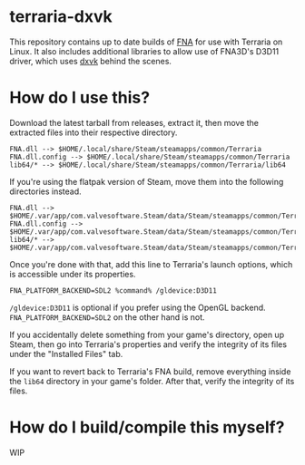 # terraria-dxvk
This repository contains up to date builds of [FNA](https://github.com/FNA-XNA/FNA) for use with Terraria on Linux. It also includes additional libraries to allow use of FNA3D's D3D11 driver, which uses [dxvk](https://github.com/doitsujin/dxvk) behind the scenes.

# How do I use this?
Download the latest tarball from releases, extract it, then move the extracted files into their respective directory.
```
FNA.dll --> $HOME/.local/share/Steam/steamapps/common/Terraria
FNA.dll.config --> $HOME/.local/share/Steam/steamapps/common/Terraria
lib64/* --> $HOME/.local/share/Steam/steamapps/common/Terraria/lib64
```

If you're using the flatpak version of Steam, move them into the following directories instead.
```
FNA.dll --> $HOME/.var/app/com.valvesoftware.Steam/data/Steam/steamapps/common/Terraria
FNA.dll.config --> $HOME/.var/app/com.valvesoftware.Steam/data/Steam/steamapps/common/Terraria
lib64/* --> $HOME/.var/app/com.valvesoftware.Steam/data/Steam/steamapps/common/Terraria/lib64
```

Once you're done with that, add this line to Terraria's launch options, which is accessible under its properties.
```
FNA_PLATFORM_BACKEND=SDL2 %command% /gldevice:D3D11
```
`/gldevice:D3D11` is optional if you prefer using the OpenGL backend. `FNA_PLATFORM_BACKEND=SDL2` on the other hand is not.

If you accidentally delete something from your game's directory, open up Steam, then go into Terraria's properties and verify the integrity of its files under the "Installed Files" tab.

If you want to revert back to Terraria's FNA build, remove everything inside the `lib64` directory in your game's folder. After that, verify the integrity of its files.

# How do I build/compile this myself?

WIP
